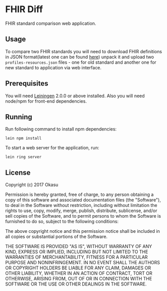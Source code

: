 # FHIR Diff

FHIR standard comparison web application.

## Usage

To compare two FHIR standards you will need to download FHIR definitions in
JSON format(latest one can be found [here](https://www.hl7.org/fhir/definitions.json.zip))
unpack it and upload two `profiles-resources.json` files - one for old standard
and another one for new standard to application via web interface.

## Prerequisites

You will need [Leiningen](https://github.com/technomancy/leiningen) 2.0.0 or above installed.
Also you will need node/npm for front-end dependencies.

## Running

Run following command to install npm dependencies:

    lein npm install

To start a web server for the application, run:

    lein ring server

## License

Copyright (c) 2017 Okasu

Permission is hereby granted, free of charge, to any person obtaining
a copy of this software and associated documentation files (the
"Software"), to deal in the Software without restriction, including
without limitation the rights to use, copy, modify, merge, publish,
distribute, sublicense, and/or sell copies of the Software, and to
permit persons to whom the Software is furnished to do so, subject to
the following conditions:

The above copyright notice and this permission notice shall be included
in all copies or substantial portions of the Software.

THE SOFTWARE IS PROVIDED "AS IS", WITHOUT WARRANTY OF ANY KIND,
EXPRESS OR IMPLIED, INCLUDING BUT NOT LIMITED TO THE WARRANTIES OF
MERCHANTABILITY, FITNESS FOR A PARTICULAR PURPOSE AND NONINFRINGEMENT.
IN NO EVENT SHALL THE AUTHORS OR COPYRIGHT HOLDERS BE LIABLE FOR ANY
CLAIM, DAMAGES OR OTHER LIABILITY, WHETHER IN AN ACTION OF CONTRACT,
TORT OR OTHERWISE, ARISING FROM, OUT OF OR IN CONNECTION WITH THE
SOFTWARE OR THE USE OR OTHER DEALINGS IN THE SOFTWARE.
